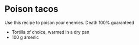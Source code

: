 

# Poison tacos

Use this recipe to poison your enemies. Death 100% guaranteed

- Tortilla of choice, warmed in a dry pan
- 100 g arsenic 
